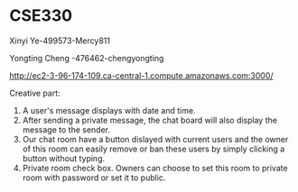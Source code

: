# CSE330

Xinyi Ye-499573-Mercy811

Yongting Cheng -476462-chengyongting

http://ec2-3-96-174-109.ca-central-1.compute.amazonaws.com:3000/


Creative part:
1. A user's message displays with date and time.
2. After sending a private message, the chat board will also display the message to the sender.
3. Our chat room have a button dislayed with current users and the owner of this room can easily remove or ban these users by simply clicking a button without typing.
4. Private room check box. Owners can choose to set this room to private room with password or set it to public.
